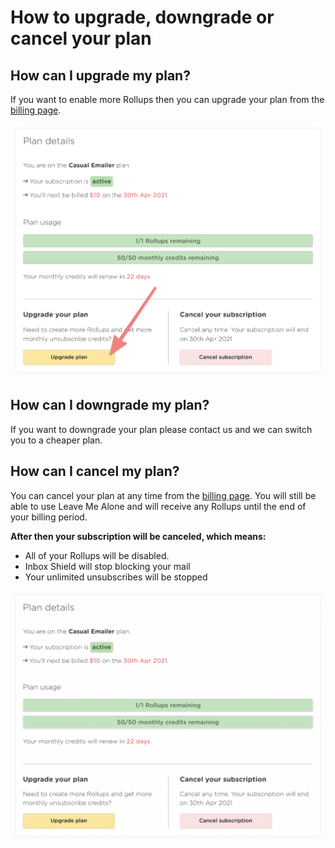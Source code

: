 # How to upgrade, downgrade or cancel your plan

## How can I upgrade my plan?

If you want to enable more Rollups then you can upgrade your plan from the [billing page](https://leavemealone.app/app/profile/billing).

![Visit the billing page and click Upgrade plan](../.gitbook/assets/image%20%2827%29.png)

## How can I downgrade my plan?

If you want to downgrade your plan please contact us and we can switch you to a cheaper plan.

## How can I cancel my plan?

You can cancel your plan at any time from the [billing page](https://leavemealone.app/app/profile/billing). You will still be able to use Leave Me Alone and will receive any Rollups until the end of your billing period.

**After then your subscription will be canceled, which means:**

* All of your Rollups will be disabled.
* Inbox Shield will stop blocking your mail
* Your unlimited unsubscribes will be stopped

![Visit the billing page and click Cancel subscription](../.gitbook/assets/image%20%2823%29.png)



